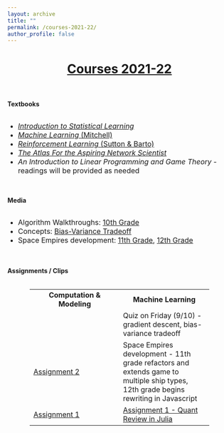 ```yaml
---
layout: archive
title: ""
permalink: /courses-2021-22/
author_profile: false
---
```


# [<center>Courses 2021-22</center>](#top)

<div style="width:100%; max-width:800px; margin:auto"> 
    
<br><br><b>Textbooks</b><br><br>
    
<font size="3em"><ul>
<li><a class="body" target="_blank" href="https://www.statlearning.com/"><i>Introduction to Statistical Learning</i></a></li>
<li><a class="body" target="_blank" href="https://www.cs.cmu.edu/~tom/mlbook.html"><i>Machine Learning</i> (Mitchell)</a></li>
<li><a class="body" target="_blank" href="http://incompleteideas.net/book/the-book.html"><i>Reinforcement Learning</i> (Sutton & Barto)</a></li>
<li><a class="body" target="_blank" href="https://www.networkatlas.eu/"><i>The Atlas For the Aspiring Network Scientist</i></a></li>
<li><i>An Introduction to Linear Programming and Game Theory</i> - readings will be provided as needed</li>
</ul></font>
    
<br><br><b>Media</b><br><br>
    
<font size="3em"><ul>
    <li>Algorithm Walkthroughs: <a class="body" href="https://photos.app.goo.gl/eWy5nqwPeJVqXVtz6" target="_blank">10th Grade</a></li>
    <li>Concepts: <a class="body" href="https://photos.app.goo.gl/PbwEKx1y29dKvQk58" target="_blank">Bias-Variance Tradeoff</a> </li>
    <li>Space Empires development: <a class="body" href="https://photos.app.goo.gl/Zhmdn3uPSPMK58sR9" target="_blank">11th Grade</a>, <a class="body" href="https://photos.app.goo.gl/ahEaJYqttX2ir6wr6" target="_blank">12th Grade</a></li>
</ul></font>
    
<br><br><b>Assignments / Clips</b><br><br>
    
<center>
<table style="width:80%">
    <tr>
    <td width="50%"><center><b>Computation & Modeling</b></center></td>
    <td width="50%"><center><b>Machine Learning</b></center></td>
  </tr>
    <tr>
    <td width="50%"></td>
    <td width="50%">
        Quiz on Friday (9/10) - gradient descent, bias-variance tradeoff
     </td>
  </tr>
   <tr>
    <td width="50%">
        <a class="body" href="https://www.overleaf.com/read/zywqbphxwvzh" target="_blank">Assignment 2</a>
    </td>
    <td width="50%">
        Space Empires development - 11th grade refactors and extends game to multiple ship types, 12th grade begins rewriting in Javascript
     </td>
  </tr>
    <tr>
    <td width="50%">
        <a class="body" href="https://www.overleaf.com/read/xtxcrqwdgkvt" target="_blank">Assignment 1</a>
    </td>
    <td width="50%">
        <a class="body" href="https://www.overleaf.com/read/ngtwymgrzzyd" target="_blank">Assignment 1 - Quant Review in Julia</a>
     </td>
  </tr>
</table>
</center>
